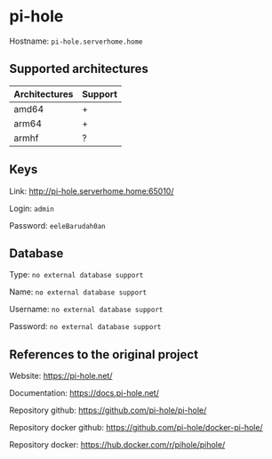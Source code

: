 # pi-hole
Hostname: `pi-hole.serverhome.home`

## Supported architectures
| Architectures | Support |
| :------------ | :------ |
| amd64         | +       |
| arm64         | +       |
| armhf         | ?       |

## Keys
Link: http://pi-hole.serverhome.home:65010/

Login: `admin`

Password: `eeleBarudah0an`

## Database
Type: `no external database support`

Name: `no external database support`

Username: `no external database support`

Password: `no external database support`

## References to the original project
Website: https://pi-hole.net/

Documentation: https://docs.pi-hole.net/

Repository github: https://github.com/pi-hole/pi-hole/

Repository docker github: https://github.com/pi-hole/docker-pi-hole/

Repository docker: https://hub.docker.com/r/pihole/pihole/